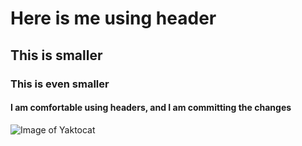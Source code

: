 # Here is me using header
## This is smaller 
### This is even smaller


#### I am comfortable using headers, and I am committing the changes

![Image of Yaktocat](https://octodex.github.com/images/yaktocat.png)
